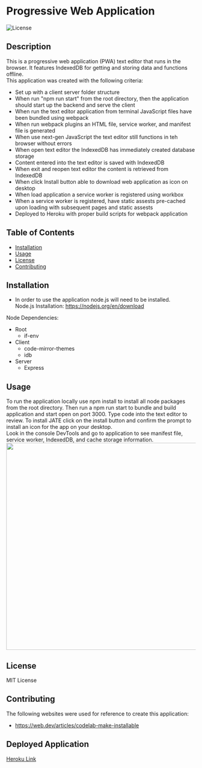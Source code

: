 # Progressive Web Application

![License](https://img.shields.io/badge/License-MIT-blue.svg)

## Description

This is a progressive web application (PWA) text editor that runs in the browser. It features IndexedDB for getting and storing data and functions offline.
<br>
This application was created with the following criteria:

- Set up with a client server folder structure
- When run "npm run start" from the root directory, then the application should start up the backend and serve the client
- When run the text editor application from terminal JavaScript files have been bundled using webpack
- When run webpack plugins an HTML file, service worker, and manifest file is generated
- When use next-gen JavaScript the text editor still functions in teh browser without errors
- When open text editor the IndexedDB has immediately created database storage
- Content entered into the text editor is saved with IndexedDB
- When exit and reopen text editor the content is retrieved from IndexedDB
- When click Install button able to download web application as icon on desktop
- When load application a service worker is registered using workbox
- When a service worker is registered, have static assests pre-cached upon loading with subsequent pages and static assests
- Deployed to Heroku with proper build scripts for webpack application

## Table of Contents

- [Installation](#installation)
- [Usage](#usage)
- [License](#license)
- [Contributing](#contributing)

## Installation

- In order to use the application node.js will need to be installed. <br />
  Node.js Installation: https://nodejs.org/en/download

Node Dependencies:

- Root
  - if-env
- Client
  - code-mirror-themes
  - idb
- Server
  - Express

## Usage

To run the application locally use npm install to install all node packages from the root directory. Then run a npm run start to bundle and build application and start open on port 3000. Type code into the text editor to review. To install JATE click on the install button and confirm the prompt to install an icon for the app on your desktop. <br>
Look in the console DevTools and go to application to see manifest file, service worker, IndexedDB, and cache storage information.
<br>
<img src="" width='550' height='auto'><br>

## License

MIT License

## Contributing

The following websites were used for reference to create this application:<br />

- https://web.dev/articles/codelab-make-installable

## Deployed Application

[Heroku Link](https://frozen-meadow-91910-11d41093a8cd.herokuapp.com/)
